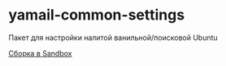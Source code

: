 # yamail-common-settings
Пакет для настройки налитой ванильной/поисковой Ubuntu

[Сборка в Sandbox](https://sandbox.yandex-team.ru/task/1049401502/view)
